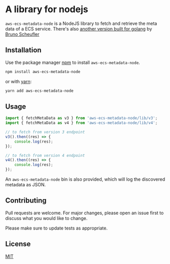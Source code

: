 # A library for nodejs

`aws-ecs-metadata-node` is a NodeJS library to fetch and retrieve the meta data of a ECS service. There's also [another version built for golang](https://github.com/BrunoScheufler/aws-ecs-metadata-go) by [Bruno Scheufler](https://github.com/BrunoScheufler)

## Installation

Use the package manager [npm](https://npmjs.org/) to install `aws-ecs-metadata-node`.

```bash
npm install aws-ecs-metadata-node
```

or with [yarn](https://yarnpkg.com/):

```bash
yarn add aws-ecs-metadata-node
```

## Usage

```javascript
import { fetchMetaData as v3 } from 'aws-ecs-metadata-node/lib/v3';
import { fetchMetaData as v4 } from 'aws-ecs-metadata-node/lib/v4';

// to fetch from version 3 endpoint
v3().then((res) => {
	console.log(res);
});

// to fetch from version 4 endpoint
v4().then((res) => {
	console.log(res);
});
```

An `aws-ecs-metadata-node` bin is also provided, which will log the discovered metadata as JSON.

## Contributing
Pull requests are welcome. For major changes, please open an issue first to discuss what you would like to change.

Please make sure to update tests as appropriate.

## License
[MIT](https://choosealicense.com/licenses/mit/)
